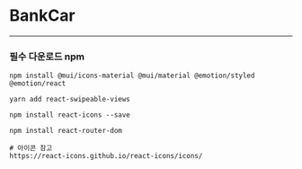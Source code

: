 # BankCar

---


### 필수 다운로드 npm 
```text
npm install @mui/icons-material @mui/material @emotion/styled @emotion/react

yarn add react-swipeable-views    

npm install react-icons --save

npm install react-router-dom

# 아이콘 참고
https://react-icons.github.io/react-icons/icons/


```
